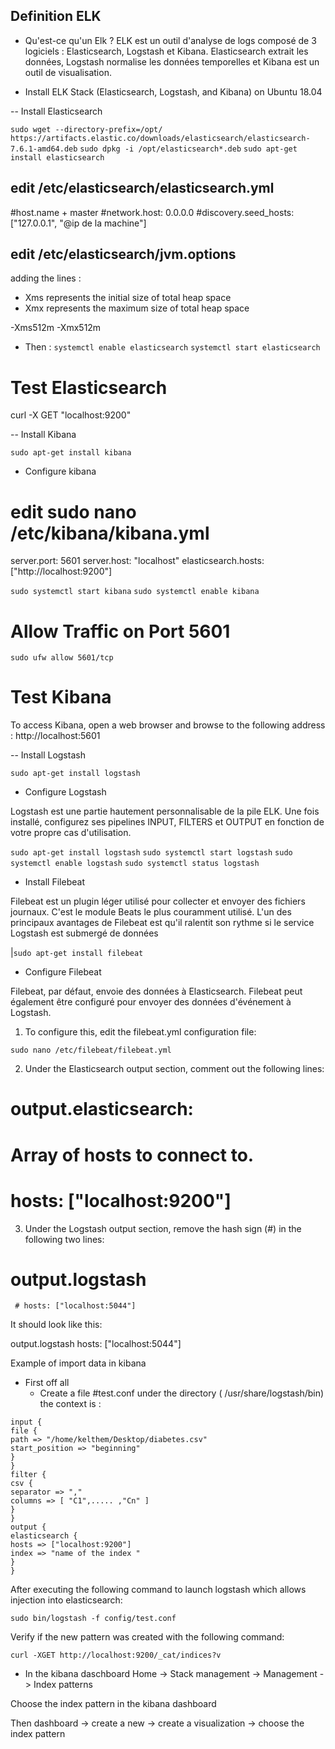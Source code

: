 ## Definition ELK
- Qu'est-ce qu'un Elk ?
ELK est un outil d'analyse de logs composé de 3 logiciels : Elasticsearch, Logstash et Kibana.
 Elasticsearch extrait les données, Logstash normalise les données temporelles et Kibana est un outil de visualisation.


- Install ELK Stack (Elasticsearch, Logstash, and Kibana) on Ubuntu 18.04 

-- Install Elasticsearch  

`sudo wget --directory-prefix=/opt/ https://artifacts.elastic.co/downloads/elasticsearch/elasticsearch-7.6.1-amd64.deb`
`sudo dpkg -i /opt/elasticsearch*.deb`
`sudo apt-get install elasticsearch`
## edit /etc/elasticsearch/elasticsearch.yml
#host.name + master
#network.host: 0.0.0.0
#discovery.seed_hosts: ["127.0.0.1", "@ip de la machine"]


## edit /etc/elasticsearch/jvm.options

adding the lines :
- Xms represents the initial size of total heap space
- Xmx represents the maximum size of total heap space

-Xms512m
-Xmx512m

- Then : 
 `systemctl enable elasticsearch`
 `systemctl start elasticsearch`

# Test Elasticsearch

curl -X GET "localhost:9200" 

--  Install Kibana

`sudo apt-get install kibana`

- Configure kibana
# edit sudo nano /etc/kibana/kibana.yml

 server.port: 5601
 server.host: "localhost"
 elasticsearch.hosts: ["http://localhost:9200"]

`sudo systemctl start kibana`
`sudo systemctl enable kibana`

 # Allow Traffic on Port 5601
`sudo ufw allow 5601/tcp`

 # Test Kibana

 To access Kibana, open a web browser and browse to the following address : http://localhost:5601

 -- Install Logstash

`sudo apt-get install logstash`


- Configure Logstash

Logstash est une partie hautement personnalisable de la pile ELK. Une fois installé, configurez ses pipelines INPUT, FILTERS et OUTPUT en fonction de votre propre cas d'utilisation.

 
`sudo apt-get install logstash`
`sudo systemctl start logstash`
`sudo systemctl enable logstash`
`sudo systemctl status logstash`



- Install Filebeat

Filebeat est un plugin léger utilisé pour collecter et envoyer des fichiers journaux. C'est le module Beats le plus couramment utilisé. L'un des principaux avantages de Filebeat est qu'il ralentit son rythme si le service Logstash est submergé de données

|``sudo apt-get install filebeat``


- Configure Filebeat 

Filebeat, par défaut, envoie des données à Elasticsearch. Filebeat peut également être configuré pour envoyer des données d'événement à Logstash.

1. To configure this, edit the filebeat.yml configuration file:

``sudo nano /etc/filebeat/filebeat.yml``

2. Under the Elasticsearch output section, comment out the following lines:

# output.elasticsearch:
   # Array of hosts to connect to.
   # hosts: ["localhost:9200"]

3. Under the Logstash output section, remove the hash sign (#) in the following two lines:

# output.logstash
     # hosts: ["localhost:5044"]

It should look like this:

output.logstash
     hosts: ["localhost:5044"]


Example of import data in kibana 

- First off all 
  * Create a file #test.conf under the directory ( /usr/share/logstash/bin) the context is :


``` 
input {
file {
path => "/home/kelthem/Desktop/diabetes.csv"
start_position => "beginning"
}
}
filter {
csv {
separator => ","
columns => [ "C1",..... ,"Cn" ]
}
}
output {
elasticsearch { 
hosts => ["localhost:9200"] 
index => "name of the index "
}
}

```
After executing the following command to launch logstash which allows injection into elasticsearch:

`sudo bin/logstash -f config/test.conf`

Verify if the new pattern was created with the following command: 

`` curl -XGET http://localhost:9200/_cat/indices?v ``

* In the kibana daschboard 
Home -> Stack management -> Management -> Index patterns 

Choose the index pattern in the kibana dashboard 

Then dashboard -> create a new -> create a visualization -> choose the index pattern 





